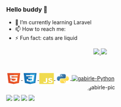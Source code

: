 ### Hello buddy 👋

- 🌱 I’m currently learning Laravel
- 📫 How to reach me: 
- ⚡ Fun fact: cats are liquid

<div align="center">
  <a href="https://github.com/gabirle">
  <img height="160em" src="https://github-readme-stats.vercel.app/api?username=gabirle&show_icons=true&theme=dracula&include_all_commits=true&count_private=true"/>
  <img height="120em" src="https://github-readme-stats.vercel.app/api/top-langs/?username=gabirle&layout=compact&langs_count=7&theme=dracula"/>
</div>
  
##
  
<div style="display: inline_block"><br>
  <img align="center" alt="gabirle-HTML" height="30" width="40" src="https://raw.githubusercontent.com/devicons/devicon/master/icons/html5/html5-original.svg">
  <img align="center" alt="gabirle-CSS" height="30" width="40" src="https://raw.githubusercontent.com/devicons/devicon/master/icons/css3/css3-original.svg">
  <img align="center" alt="gabirle-Js" height="30" width="40" src="https://raw.githubusercontent.com/devicons/devicon/master/icons/javascript/javascript-plain.svg">
  <img align="center" alt="gabirle-Python" height="30" width="40" src="https://raw.githubusercontent.com/devicons/devicon/master/icons/python/python-original.svg">
  <img align="center" alt="gabirle-Python" height="30" width="40" src="https://cdn.jsdelivr.net/gh/devicons/devicon/icons/java/java-original.svg">
  <img align="right" alt="gabirle-pic" width="300" height="150" style="border-radius:50px;" src="https://cdn.discordapp.com/attachments/882794499800199168/916472969876873226/giphy.gif">
</div>
  
##
  
<div> 
 	<a href="https://www.twitch.tv/gabirle" target="_blank"><img src="https://img.shields.io/badge/Twitch-9146FF?style=for-the-badge&logo=twitch&logoColor=white" target="_blank"></a>
 <a href="#" target="_blank"><img src="https://img.shields.io/badge/Discord-7289DA?style=for-the-badge&logo=discord&logoColor=white" target="_blank"></a> 
  <a href = "mailto:gabirledev@gmail.com"><img src="https://img.shields.io/badge/Gmail-D14836?style=for-the-badge&logo=gmail&logoColor=white" target="_blank"></a>
  <a href="https://www.linkedin.com/in/gabirle" target="_blank"><img src="https://img.shields.io/badge/-LinkedIn-%230077B5?style=for-the-badge&logo=linkedin&logoColor=white" target="_blank"></a> 
 
 
</div>
